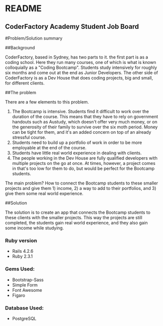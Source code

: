 # README

## CoderFactory Academy Student Job Board

#Problem/Solution summary

##Background

CoderFactory, based in Sydney, has two parts to it. the first part is as a coding school. Here they run many courses, one of which is what is known colloquially as a "Coding Bootcamp". Students study intensively for roughly six months and come out at the end as Junior Developers. The other side of CoderFactory is as a Dev House that does coding projects, big and small, for different clients.

##The problem

There are a few elements to this problem.

1. The Bootcamp is intensive. Students find it difficult to work over the duration of the course. This means that they have to rely on government handouts such as Austudy, which doesn't offer very much money, or on the generosity of their family to survive over the six moth period. Money can be tight for them, and it's an added concern on top of an already stressful course.
2. Students need to build up a portfolio of work in order to be more employable at the end of the course.
3. Students have little real world experience in dealing with clients.
4. The people working in the Dev House are fully qualified developers with multiple projects on the go at once. At times, however, a project comes in that's too low for them to do, but would be perfect for the Bootcamp students.

The main problem? How to connect the Bootcamp students to these smaller projects and give them 1) income, 2) a way to add to their portfolios, and 3) give them some real world experience.

##Solution

The solution is to create an app that connects the Bootcamp students to these clients with the smaller projects. This way the projects are still completed, the students gain real world experience, and they also gain some income while studying.


### Ruby version
- Rails 4.2.6
- Ruby 2.3.1

### Gems Used:
- Bootstrap-Sass
- Simple Form
- Font Awesome
- Figaro

### Database Used:
- PostgreSQL

<!-- * Database initialization

* How to run the test suite

* Services (job queues, cache servers, search engines, etc.)

* Deployment instructions

* ...
# cfa-job-board -->
